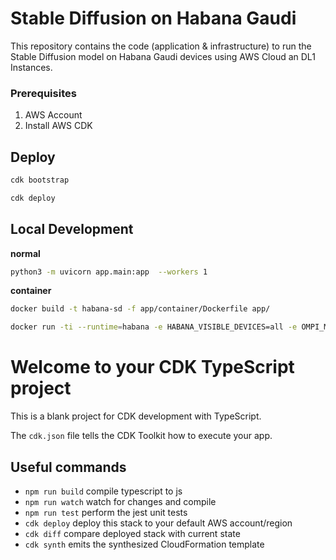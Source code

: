 # Stable Diffusion on Habana Gaudi

This repository contains the code (application & infrastructure) to run the Stable Diffusion model on Habana Gaudi devices using AWS Cloud an DL1 Instances.

### Prerequisites

1. AWS Account
2. Install AWS CDK

## Deploy

```bash
cdk bootstrap
```

```bash
cdk deploy
```

## Local Development

**normal**

```bash
python3 -m uvicorn app.main:app  --workers 1
```

**container**

```bash
docker build -t habana-sd -f app/container/Dockerfile app/
```

```bash
docker run -ti --runtime=habana -e HABANA_VISIBLE_DEVICES=all -e OMPI_MCA_btl_vader_single_copy_mechanism=none -e HF_HUB_TOKEN=hf_xx --cap-add=sys_nice --net=host --ipc=host habana-sd
```


# Welcome to your CDK TypeScript project

This is a blank project for CDK development with TypeScript.

The `cdk.json` file tells the CDK Toolkit how to execute your app.

## Useful commands

* `npm run build`   compile typescript to js
* `npm run watch`   watch for changes and compile
* `npm run test`    perform the jest unit tests
* `cdk deploy`      deploy this stack to your default AWS account/region
* `cdk diff`        compare deployed stack with current state
* `cdk synth`       emits the synthesized CloudFormation template
